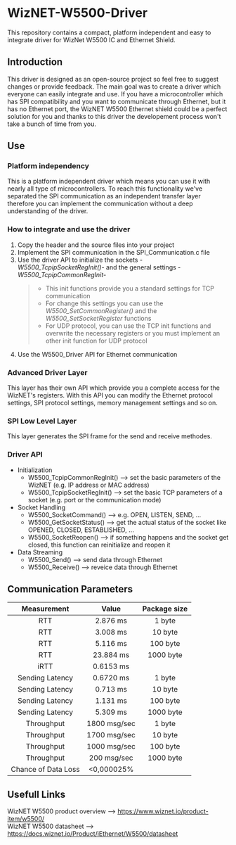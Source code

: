 # WizNET-W5500-Driver
This repository contains a compact, platform independent and  easy to integrate driver for WizNet W5500 IC and Ethernet Shield.
## Introduction
This driver is designed as an open-source project so feel free to suggest changes or provide feedback. The main goal was to create a driver which everyone can easily integrate and use. If you have a microcontroller which has SPI compatibility and you want to communicate through Ethernet, but it has no Ethernet port, the WizNET W5500 Ethernet shield could be a perfect solution for you and thanks to this driver the developement process won't take a bunch of time from you. 
## Use
### Platform independency
This is a platform independent driver which means you can use it with nearly all type of microcontrollers. To reach this functionality we've separated the SPI communication as an independent transfer layer therefore you can implement the communication without a deep understanding of the driver.
### How to integrate and use the driver
1. Copy the header and the source files into your project
2. Implement the SPI communication in the SPI_Communication.c file
3. Use the driver API to initialize the sockets -_W5500_TcpipSocketRegInit()_- and the general settings -_W5500_TcpipCommonRegInit_-
   >* This init functions provide you a standard settings for TCP communication<br>
   >* For change this settings you can use the _W5500_SetCommonRegister()_ and the _W5500_SetSocketRegister_ functions<br>
   >* For UDP protocol, you can use the TCP init functions and overwrite the necessary registers or you must implement an other init function for UDP protocol
4. Use the W5500_Driver API for Ethernet communication
### Advanced Driver Layer
This layer has their own API which provide you a complete access for the WizNET's registers. With this API you can modify the Ethernet protocol settings, SPI protocol settings, memory management settings and so on.
### SPI Low Level Layer
This layer generates the SPI frame for the send and receive methodes.
### Driver API
* Initialization
   - W5500_TcpipCommonRegInit() --> set the basic parameters of the WizNET (e.g. IP address or MAC address)
   - W5500_TcpipSocketRegInit() --> set the basic TCP parameters of a socket (e.g. port or the communication mode)
* Socket Handling
   - W5500_SocketCommand() --> e.g. OPEN, LISTEN, SEND, ...
   - W5500_GetSocketStatus() --> get the actual status of the socket like OPENED, CLOSED, ESTABLISHED, ...
   - W5500_SocketReopen() --> if something happens and the socket get closed, this function can reinitialize and reopen it
* Data Streaming
   - W5500_Send() --> send data through Ethernet
   - W5500_Receive() --> reveice data through Ethernet
## Communication Parameters
|Measurement|Value|Package size|
|:----:|:----:|:----:|
|RTT|2.876 ms|1 byte|
|RTT|3.008 ms|10 byte|
|RTT|5.116 ms|100 byte|
|RTT|23.884 ms|1000 byte|
|iRTT|0.6153 ms||
|Sending Latency|0.6720 ms|1 byte|
|Sending Latency|0.713 ms|10 byte|
|Sending Latency|1.131 ms|100 byte|
|Sending Latency|5.309 ms|1000 byte|
|Throughput|1800 msg/sec|1 byte|
|Throughput|1700 msg/sec|10 byte|
|Throughput|1000 msg/sec|100 byte|
|Throughput|200 msg/sec|1000 byte|
|Chance of Data Loss|<0,000025%|
## Usefull Links
WizNET W5500 product overview --> https://www.wiznet.io/product-item/w5500/<br>
WizNET W5500 datasheet --> https://docs.wiznet.io/Product/iEthernet/W5500/datasheet

